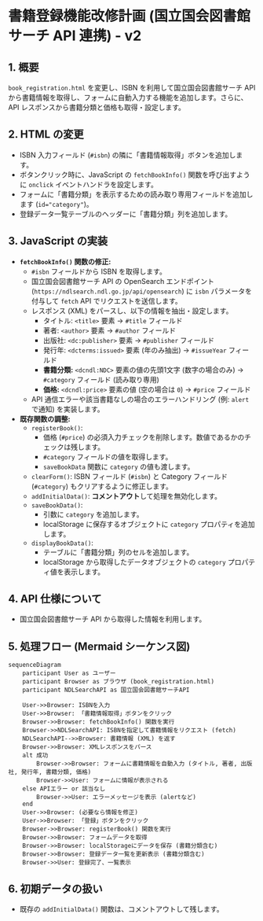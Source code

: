 # 書籍登録機能改修計画 (国立国会図書館サーチ API 連携) - v2

## 1. 概要

`book_registration.html` を変更し、ISBN を利用して国立国会図書館サーチ API から書籍情報を取得し、フォームに自動入力する機能を追加します。さらに、API レスポンスから書籍分類と価格も取得・設定します。

## 2. HTML の変更

*   ISBN 入力フィールド (`#isbn`) の隣に「書籍情報取得」ボタンを追加します。
*   ボタンクリック時に、JavaScript の `fetchBookInfo()` 関数を呼び出すように `onclick` イベントハンドラを設定します。
*   フォームに「書籍分類」を表示するための読み取り専用フィールドを追加します (`id="category"`)。
*   登録データ一覧テーブルのヘッダーに「書籍分類」列を追加します。

## 3. JavaScript の実装

*   **`fetchBookInfo()` 関数の修正:**
    *   `#isbn` フィールドから ISBN を取得します。
    *   国立国会図書館サーチ API の OpenSearch エンドポイント (`https://ndlsearch.ndl.go.jp/api/opensearch`) に `isbn` パラメータを付与して `fetch` API でリクエストを送信します。
    *   レスポンス (XML) をパースし、以下の情報を抽出・設定します。
        *   タイトル: `<title>` 要素 → `#title` フィールド
        *   著者: `<author>` 要素 → `#author` フィールド
        *   出版社: `<dc:publisher>` 要素 → `#publisher` フィールド
        *   発行年: `<dcterms:issued>` 要素 (年のみ抽出) → `#issueYear` フィールド
        *   **書籍分類:** `<dcndl:NDC>` 要素の値の先頭1文字 (数字の場合のみ) → `#category` フィールド (読み取り専用)
        *   **価格:** `<dcndl:price>` 要素の値 (空の場合は `0`) → `#price` フィールド
    *   API 通信エラーや該当書籍なしの場合のエラーハンドリング (例: `alert` で通知) を実装します。
*   **既存関数の調整:**
    *   `registerBook()`:
        *   価格 (`#price`) の必須入力チェックを削除します。数値であるかのチェックは残します。
        *   `#category` フィールドの値を取得します。
        *   `saveBookData` 関数に `category` の値も渡します。
    *   `clearForm()`: ISBN フィールド (`#isbn`) と Category フィールド (`#category`) もクリアするように修正します。
    *   `addInitialData()`: **コメントアウト**して処理を無効化します。
    *   `saveBookData()`:
        *   引数に `category` を追加します。
        *   localStorage に保存するオブジェクトに `category` プロパティを追加します。
    *   `displayBookData()`:
        *   テーブルに「書籍分類」列のセルを追加します。
        *   localStorage から取得したデータオブジェクトの `category` プロパティ値を表示します。

## 4. API 仕様について

*   国立国会図書館サーチ API から取得した情報を利用します。

## 5. 処理フロー (Mermaid シーケンス図)

```mermaid
sequenceDiagram
    participant User as ユーザー
    participant Browser as ブラウザ (book_registration.html)
    participant NDLSearchAPI as 国立国会図書館サーチAPI

    User->>Browser: ISBNを入力
    User->>Browser: 「書籍情報取得」ボタンをクリック
    Browser->>Browser: fetchBookInfo() 関数を実行
    Browser->>NDLSearchAPI: ISBNを指定して書籍情報をリクエスト (fetch)
    NDLSearchAPI-->>Browser: 書籍情報 (XML) を返す
    Browser->>Browser: XMLレスポンスをパース
    alt 成功
        Browser->>Browser: フォームに書籍情報を自動入力 (タイトル, 著者, 出版社, 発行年, 書籍分類, 価格)
        Browser->>User: フォームに情報が表示される
    else APIエラー or 該当なし
        Browser->>User: エラーメッセージを表示 (alertなど)
    end
    User->>Browser: (必要なら情報を修正)
    User->>Browser: 「登録」ボタンをクリック
    Browser->>Browser: registerBook() 関数を実行
    Browser->>Browser: フォームデータを取得
    Browser->>Browser: localStorageにデータを保存 (書籍分類含む)
    Browser->>Browser: 登録データ一覧を更新表示 (書籍分類含む)
    Browser->>User: 登録完了、一覧表示
```

## 6. 初期データの扱い

*   既存の `addInitialData()` 関数は、コメントアウトして残します。